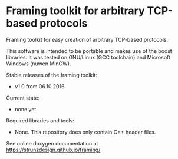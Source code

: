 # Framing toolkit for arbitrary TCP-based protocols 
Framing toolkit for easy creation of arbitrary TCP-based protocols.

This software is intended to be portable and makes use of the boost libraries. It was tested on GNU/Linux (GCC toolchain)
and Microsoft Windows (nuwen MinGW).

Stable releases of the framing toolkit:
- v1.0 from 06.10.2016

Current state:
- none yet

Required libraries and tools:
- None. This repository does only contain C++ header files.

See online doxygen documentation at https://strunzdesign.github.io/framing/
